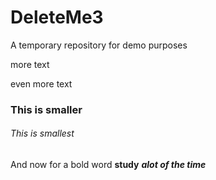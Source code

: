 # DeleteMe3
A temporary repository for demo purposes

more text

even more text

### This is smaller

######  This is smallest

And now for a bold word **study** ***alot of the time***